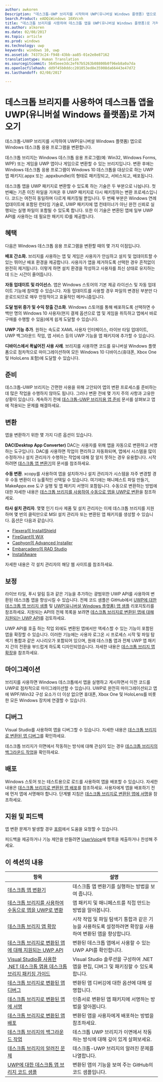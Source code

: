 ```yaml
---
author: awkoren
Description: "데스크톱-UWP 브리지를 시작하여 UWP(유니버설 Windows 플랫폼) 앱으로 Windows 데스크톱 응용 프로그램(예: Win32, WPF 및 Windows Forms)을 변환합니다."
Search.Product: eADQiWindows 10XVcnh
title: "데스크톱 브리지를 사용하여 데스크톱 앱을 UWP(유니버설 Windows 플랫폼)로 가져오기"
ms.author: alkoren
ms.date: 02/08/2017
ms.topic: article
ms.prod: windows
ms.technology: uwp
keywords: windows 10, uwp
ms.assetid: 74373c24-f948-43bb-aa85-01e2e8e87162
translationtype: Human Translation
ms.sourcegitcommit: 5645eee3dc2ef67b5263b08800b0f96eb8a0a7da
ms.openlocfilehash: dd9f45b0ddcc201053ed8e35908da66443e47d72
ms.lasthandoff: 02/08/2017

---
```


# <a name="bring-your-desktop-app-to-the-universal-windows-platform-uwp-with-the-desktop-bridge"></a>데스크톱 브리지를 사용하여 데스크톱 앱을 UWP(유니버설 Windows 플랫폼)로 가져오기

데스크톱-UWP 브리지를 시작하여 UWP(유니버설 Windows 플랫폼) 앱으로 Windows 데스크톱 응용 프로그램을 변환합니다.

데스크톱 브리지는 Windows 데스크톱 응용 프로그램(예: Win32, Windows Forms, WPF) 또는 게임을 UWP 앱이나 게임으로 변환할 수 있는 브리지입니다. 변환 후에는 Windows 데스크톱 응용 프로그램이 Windows 10 데스크톱을 대상으로 하는 UWP 앱 패키지(.appx 또는 .appxbundle)의 형태로 패키징되고, 서비스되고, 배포됩니다.

데스크톱 앱을 UWP 패키지로 변환할 수 있도록 하는 기술은 두 부분으로 나뉩니다. 첫 번째는 기존 이진 파일을 가져온 후 UWP 패키지로 다시 패키징하는 변환 프로세스입니다. 코드는 여전히 동일하며 다르게 패키징될 뿐입니다. 두 번째 부분은 Windows 연례 업데이트에 포함된 런타임 기술로, UWP 패키지에 앱 컨테이너가 아닌 완전 신뢰로 실행되는 실행 파일이 포함될 수 있도록 합니다. 또한 이 기술은 변환된 앱에 일부 UWP API를 사용하는 데 필요한 패키지 ID를 제공합니다.

## <a name="benefits"></a>혜택

다음은 Windows 데스크톱 응용 프로그램을 변환할 때의 몇 가지 이점입니다. 

**배포 간소화.** 브리지를 사용하는 앱 및 게임은 사용자가 안심하고 설치 및 업데이트할 수 있는 뛰어난 배포 환경을 제공합니다. 사용자가 앱을 제거하도록 선택한 경우 흔적없이 완전히 제거됩니다. 이렇게 하면 설치 환경을 작성하고 사용자를 최신 상태로 유지하는 데 드는 시간이 줄어듭니다.

**자동 업데이트 및 라이선스**. 앱은 Windows 스토어의 기본 제공 라이선스 및 자동 업데이트 기능에 참여할 수 있습니다. 자동 업데이트를 사용할 경우 파일의 변경된 부분만 다운로드되므로 매우 안정적이고 효율적인 메커니즘입니다.

**도달 범위 증가 및 수익 창출 간소화**. Windows 스토어를 통해 배포하도록 선택하면 수백만 명의 Windows 10 사용자(현지 결제 옵션으로 앱 및 게임을 취득하고 앱에서 바로 구매를 수행할 수 있음)에게 쉽게 도달할 수 있습니다.

**UWP 기능 추가**.  원하는 속도로 XAML 사용자 인터페이스, 라이브 타일 업데이트, UWP 백그라운드 작업, 앱 서비스 등의 UWP 기능을 앱 패키지에 추가할 수 있습니다.

**디바이스에서 폭넓어진 사용 사례**. 브리지를 사용하면 코드를 유니버설 Windows 플랫폼으로 점차적으로 마이그레이션하여 모든 Windows 10 디바이스(휴대폰, Xbox One 및 HoloLens 포함)에 도달할 수 있습니다.

## <a name="prepare"></a>준비

데스크톱-UWP 브리지는 간편한 사용을 위해 고안되어 앱의 변환 프로세스를 준비하는 데 많은 작업을 수행하지 않아도 됩니다. 그러나 변환 전에 몇 가지 주의 사항과 고유한 상황이 있습니다. 계속하기 전에 [데스크톱-UWP 브리지용 앱 준비](desktop-to-uwp-prepare.md) 문서를 살펴보고 앱에 적용되는 문제를 해결하세요.

## <a name="convert"></a>변환

앱을 변환하기 위한 몇 가지 다른 옵션이 있습니다.

**DAC(Desktop App Converter)** DAC는 사용자를 위해 앱을 자동으로 변환하고 서명하는 도구입니다. DAC를 사용하면 작업이 편리하고 자동화되며, 앱에서 시스템을 많이 수정하거나 설치 관리자가 수행하는 작업에 대해 잘 알지 못하는 경우 유용합니다. 시작하려면 [데스크톱 앱 변환기](desktop-to-uwp-run-desktop-app-converter.md)의 문서를 참조하세요. 

**수동 변환**. xcopy를 사용하여 앱을 설치하거나 설치 관리자가 시스템을 자주 변경할 경우 수동 변환이 더 능률적인 선택일 수 있습니다. 여기에는 매니페스트 파일 만들기, MakeAppx.exe 도구 실행 및 앱 패키지 서명이 포함됩니다. 수동으로 변환하는 방법에 대한 자세한 내용은 [데스크톱 브리지를 사용하여 수동으로 앱을 UWP로 변환](desktop-to-uwp-manual-conversion.md)을 참조하세요. 

**타사 설치 관리자**. 몇몇 인기 타사 제품 및 설치 관리자는 이제 데스크톱 브리지를 지원하며 몇 번의 클릭만으로 MSI 설치 관리자 또는 변환된 앱 패키지를 생성할 수 있습니다. 옵션은 다음과 같습니다. 

* [Flexera의 InstallShield](http://www.flexerasoftware.com/producer/products/software-installation/installshield-software-installer)
* [FireGiant의 WiX](https://www.firegiant.com/r/appx) 
* [Caphyon의 Advanced Installer](http://www.advancedinstaller.com/uwp-app-package)
* [Embarcadero의 RAD Studio](https://www.embarcadero.com/products/rad-studio/windows-10-store-desktop-bridge) 
* [InstallAware](https://www.installaware.com/appx.htm)

자세한 내용은 각 설치 관리자의 해당 웹 사이트를 참조하세요. 

## <a name="enhance"></a>보정 

라이브 타일, 푸시 알림 등과 같은 기능을 추가하는 광범위한 UWP API를 사용하여 변환된 데스크톱 앱을 향상시킬 수 있습니다. 전체 코드 샘플은 GitHub에서 [UWP에 대한 데스크톱 앱 브리지 샘플](https://github.com/Microsoft/DesktopBridgeToUWP-Samples) 및 [UWP(유니버설 Windows 플랫폼) 앱 샘플](https://github.com/Microsoft/Windows-universal-samples) 리포지토리를 참조하세요. 지원되는 API의 전체 목록을 보려면 [데스크톱 브리지로 변환된 앱에 대해 지원되는 UWP API](desktop-to-uwp-supported-api.md)를 검토하세요. 

UWP API를 호출 하는 작업 외에도 변환된 앱에서만 액세스할 수 있는 기능이 포함된 앱을 확장할 수 있습니다. 이러한 기능에는 사용자 로그온 시 프로세스 시작 및 파일 탐색기 통합과 같은 시나리오가 포함되어 있으며, 원래 데스크톱 앱과 전체 UWP 앱 패키지 간의 전환을 부드럽게 하도록 디자인되었습니다. 자세한 내용은 [데스크톱 브리지 앱 확장](desktop-to-uwp-extensions.md)을 참조하세요. 

## <a name="migrate"></a>마이그레이션

브리지를 사용하면 Windows 데스크톱에서 앱을 실행하고 게시하면서 이전 코드를 UWP로 점차적으로 마이그레이션할 수 있습니다. UWP로 완전히 마이그레이션되고 앱에 WPF/Win32 구성 요소가 더 이상 없으면 휴대폰, Xbox One 및 HoloLens를 비롯한 모든 Windows 장치에 연결할 수 있습니다.

## <a name="debug"></a>디버그

Visual Studio를 사용하여 앱을 디버그할 수 있습니다. 자세한 내용은 [데스크톱 브리지로 변환된 앱 디버그](desktop-to-uwp-debug.md)를 확인하세요. 

데스크톱 브리지가 이면에서 작동하는 방식에 대해 관심이 있는 경우 [데스크톱 브리지의 백그라운드 작업](desktop-to-uwp-behind-the-scenes.md)을 확인하세요. 

## <a name="distribute"></a>배포

Windows 스토어 또는 테스트용으로 로드를 사용하여 앱을 배포할 수 있습니다. 자세한 내용은 [데스크톱 브리지로 변환된 앱 배포](desktop-to-uwp-distribute.md)를 참조하세요. 사용자에게 앱을 배포하기 전에 먼저 앱에 서명해야 합니다. 단계별 지침은 [데스크톱 브리지로 변환된 앱에 서명](desktop-to-uwp-signing.md)을 참조하세요. 

## <a name="support-and-feedback"></a>지원 및 피드백

앱 변환 문제가 발생할 경우 [포럼](https://social.msdn.microsoft.com/Forums/windowsapps/en-US/home?forum=wpdevelop)에서 도움을 요청할 수 있습니다. 

피드백을 제공하거나 기능 제안을 만들려면 [UserVoice](https://wpdev.uservoice.com/forums/110705-universal-windows-platform/category/161895-desktop-bridge-centennial)에 항목을 제출하거나 찬성해 주세요. 

## <a name="in-this-section"></a>이 섹션의 내용

| 항목 | 설명 |
|-------|-------------|
| [데스크톱 앱 변환기](desktop-to-uwp-run-desktop-app-converter.md) | 데스크톱 앱 변환기를 실행하는 방법을 보여 줍니다. |
| [데스크톱 브리지를 사용하여 수동으로 앱을 UWP로 변환](desktop-to-uwp-manual-conversion.md) | 앱 패키지 및 매니페스트를 직접 만드는 방법을 알아봅니다. |
| [데스크톱 브리지 앱 확장](desktop-to-uwp-extensions.md) | 시작 작업 및 파일 탐색기 통합과 같은 기능을 사용하도록 설정하려면 확장을 사용하여 변환된 앱을 향상합니다. |
| [데스크톱 브리지로 변환된 앱에 대해 지원되는 UWP API](desktop-to-uwp-supported-api.md) | 변환된 데스크톱 앱에서 사용할 수 있는 UWP API를 확인합니다. |
| [Visual Studio를 사용한 .NET 데스크톱 앱용 데스크톱 브리지 패키징 가이드](desktop-to-uwp-packaging-dot-net.md) | Visual Studio 솔루션을 구성하여 .NET 앱을 편집, 디버그 및 패키징할 수 있도록 합니다. | 
| [데스크톱 브리지로 변환된 앱 디버그](desktop-to-uwp-debug.md) | 변환된 앱 디버깅에 대한 옵션에 대해 설명합니다. | 
| [데스크톱 브리지로 변환된 앱에 서명](desktop-to-uwp-signing.md) | 인증서로 변환된 앱 패키지에 서명하는 방법을 알아봅니다. |
| [데스크톱 브리지로 변환된 앱 배포](desktop-to-uwp-distribute.md) | 변환된 앱을 사용자에게 배포하는 방법을 참조하세요.  |
| [데스크톱 브리지의 백그라운드 작업](desktop-to-uwp-behind-the-scenes.md) | 데스크톱 UWP 브리지가 이면에서 작동하는 방식에 대해 깊이 있게 살펴보세요. | 
| [데스크톱 브리지의 알려진 문제](desktop-to-uwp-known-issues.md) | 데스크톱-UWP 브리지의 알려진 문제를 나열합니다. | 
| [UWP에 대한 데스크톱 앱 브리지 코드 샘플](https://github.com/Microsoft/DesktopBridgeToUWP-Samples) | 변환된 앱의 기능을 보여 주는 GitHub의 코드 샘플입니다. |
